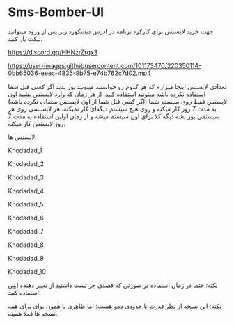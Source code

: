 # Sms-Bomber-UI

جهت خرید لایسنس برای کارکرد برنامه در ادرس دیسکورد زیر پس از ورود میتوانید تیکت باز کنید.

https://discord.gg/HHNzrZrqx3



https://user-images.githubusercontent.com/101173470/220350114-0bb65036-eeec-4835-9b75-e74b762c7d02.mp4




تعدادی لایسنس اینجا میزارم که هر کدوم رو خواستید میتونید یوز بدید اگر کسی قبل شما استفاده نکرده باشه میتونید استفاده کنید.
از هر زمان که وارد لایسنس بشید اون لایسنس فقط روی سیستم شما (اگر کسی قبل شما از اون لایسنس ستفاده نکرده باشه) به مدت 7 روز کار میکنه و روی هیچ سیستم دیگه‌ای کار نمیکنه.
هر لایسنسی روی هر سیستمی یوز بشه دیگه کلا برای اون سیستم میشه و از زمان اولین استفاده به مدت 7 روز لایسنس کار میکنه. 

لایسنس ها:

Khodadad_1

Khodadad_2

Khodadad_3

Khodadad_4

Khodadad_5

Khodadad_6

Khodadad_7

Khodadad_8

Khodadad_9

Khodadad_10





نکته: حتما در زمان استفاده در صورتی که قصدی جز تست داشتید از تغییر دهنده ایپی استفاده کنید.

نکته: این نسخه از نظر قدرت تا حدودی دمو هست؛ اما ظاهری یا همون یو‌ای برای همه نسخه ها فعلا همینه.
